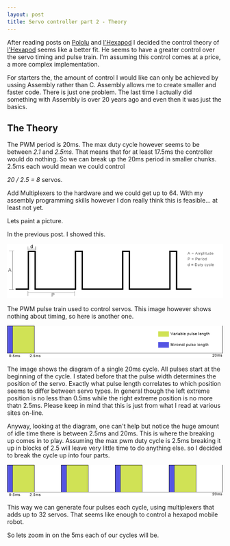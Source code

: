 ```yaml
---
layout: post
title: Servo controller part 2 - Theory
---
```


After reading posts on [Pololu](https://www.pololu.com/blog) and [l'Hexapod](http://www.lhexapod.com/blog/) I decided the control theory of [l'Hexapod](http://www.lhexapod.com/blog/)
seems like a better fit. He seems to have a greater control over the servo timing and pulse train. I'm assuming this control comes at a price, a more complex implementation.

For starters the, the amount of control I would like can only be achieved by ussing Assembly rather than C. Assembly allows me to create smaller and faster code. There is just one problem.
The last time I actually did something with Assembly is over 20 years ago and even then it was just the basics.

## The Theory

The PWM period is 20ms. The max duty cycle however seems to be between _2.1_ and _2.5ms_. That means that for at least 17.5ms the controller would do nothing. So we can break up the 20ms
period in smaller chunks. 2.5ms each would mean we could control


_20 / 2.5 = 8_ servos.


Add Multiplexers to the hardware and we could get up to 64. With my assembly programming skills however I don really think this is feasible... at least not yet.

Lets paint a picture.

In the previous post. I showed this.

![Servo pwm diagram](/images/servo-pwm.png)

The PWM pulse train used to control servos. This image however shows nothing about timing, so here is another one.


![Servo PWM with timing](/images/single-pulse.png)


The image shows the diagram of a single 20ms cycle. All pulses start at the beginning of the cycle. I stated before that the pulse width determines the position of the servo.
Exactly what pulse length correlates to which position seems to differ between servo types. In general though the left extreme position is no less than 0.5ms while the right
extreme position is no more thatn 2.5ms. Please keep in mind that this is just from what I read at various sites on-line.

Anyway, looking at the diagram, one can't help but notice the huge amount of idle time there is between 2.5ms and 20ms. This is where the breaking up comes in to play. Assuming
the max pwm duty cycle is 2.5ms breaking it up in blocks of 2.5 will leave very little time to do anything else. so I decided to break the cycle up into four parts.

![Servo PWM in blocks](/images/quad-pulse.png)

This way we can generate four pulses each cycle, using multiplexers that adds up to 32 servos. That seems like enough to control a hexapod mobile robot.

So lets zoom in on the 5ms each of our cycles will be.
